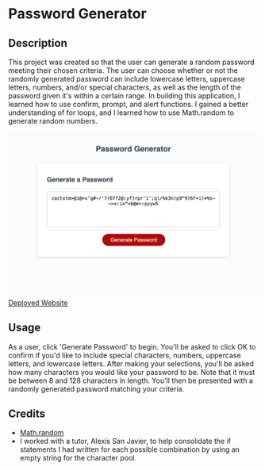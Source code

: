 # Password Generator

## Description

This project was created so that the user can generate a random password meeting their chosen criteria. The user can choose whether or not the randomly generated password can include lowercase letters, uppercase letters, numbers, and/or special characters, as well as the length of the password given it's within a certain range. In building this application, I learned how to use confirm, prompt, and alert functions. I gained a better understanding of for loops, and I learned how to use Math.random to generate random numbers.

![Password Generator Screenshot](images/password-generator-screenshot.png)
[Deployed Website](https://caseynewman.github.io/password-generator/)

## Usage

As a user, click 'Generate Password' to begin. You'll be asked to click OK to confirm if you'd like to include special characters, numbers, uppercase letters, and lowercase letters. After making your selections, you'll be asked how many characters you would like your password to be. Note that it must be between 8 and 128 characters in length. You'll then be presented with a randomly generated password matching your criteria.

## Credits

- [Math.random](https://developer.mozilla.org/en-US/docs/Web/JavaScript/Reference/Global_Objects/Math/random)
- I worked with a tutor, Alexis San Javier, to help consolidate the if statements I had written for each possible combination by using an empty string for the character pool.